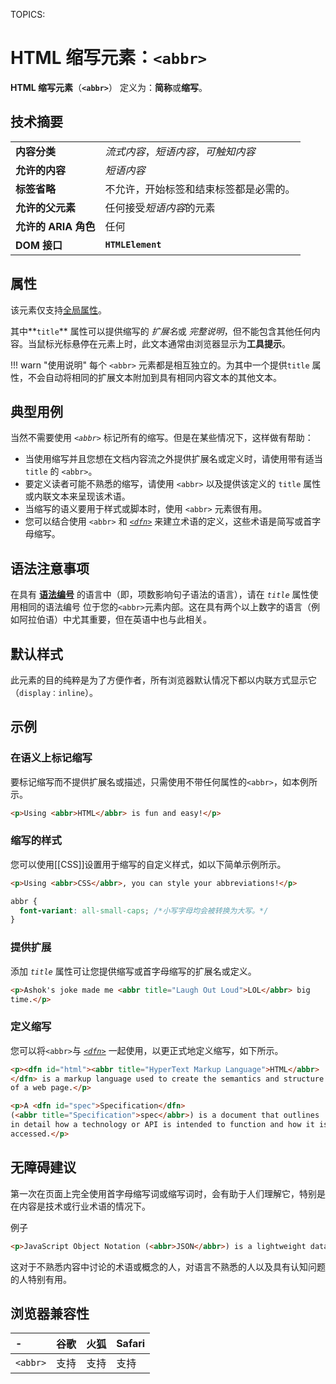 TOPICS: <abbr>

# HTML 缩写元素：`<abbr>`

**HTML 缩写元素**（**`<abbr>`**） 定义为：**简称**或**缩写**。

## 技术摘要

|  |  |
| :-- | :-- |
| **内容分类** | *流式内容*，*短语内容*，*可触知内容* |
| **允许的内容** | *短语内容* |
| **标签省略** | 不允许，开始标签和结束标签都是必需的。 |
| **允许的父元素** | 任何接受*短语内容*的元素 |
| **允许的 ARIA 角色** | 任何 |
| **DOM 接口** |**`HTMLElement`** |

## 属性

该元素仅支持[全局属性](/zh-hans/webfrontend/HTML_Global_Attributes)。

其中**`title`** 属性可以提供缩写的 *扩展名*或 *完整说明*，但不能包含其他任何内容。当鼠标光标悬停在元素上时，此文本通常由浏览器显示为**工具提示**。

!!! warn "使用说明"
    每个 `<abbr>` 元素都是相互独立的。为其中一个提供`title` 属性，不会自动将相同的扩展文本附加到具有相同内容文本的其他文本。

## 典型用例

当然不需要使用 *`<abbr>`* 标记所有的缩写。但是在某些情况下，这样做有帮助：

- 当使用缩写并且您想在文档内容流之外提供扩展名或定义时，请使用带有适当 `title` 的 `<abbr>`。
- 要定义读者可能不熟悉的缩写，请使用 `<abbr>` 以及提供该定义的 `title` 属性或内联文本来呈现该术语。
- 当缩写的语义要用于样式或脚本时，使用 `<abbr>` 元素很有用。
- 您可以结合使用 `<abbr>` 和 *[`<dfn>`](/zh-hans/webfrontend/<dfn>)* 来建立术语的定义，这些术语是简写或首字母缩写。

## 语法注意事项

在具有 **[语法编号](https://en.wikipedia.org/wiki/grammatical%20number)** 的语言中（即，项数影响句子语法的语言），请在 *`title`* 属性使用相同的语法编号
位于您的`<abbr>`元素内部。这在具有两个以上数字的语言（例如阿拉伯语）中尤其重要，但在英语中也与此相关。

## 默认样式

此元素的目的纯粹是为了方便作者，所有浏览器默认情况下都以内联方式显示它（`display：inline`）。

## 示例

### 在语义上标记缩写

要标记缩写而不提供扩展名或描述，只需使用不带任何属性的`<abbr>`，如本例所示。

```html
<p>Using <abbr>HTML</abbr> is fun and easy!</p>
```

### 缩写的样式

您可以使用[[CSS]]设置用于缩写的自定义样式，如以下简单示例所示。

```html
<p>Using <abbr>CSS</abbr>, you can style your abbreviations!</p>
```

```css
abbr {
  font-variant: all-small-caps; /*小写字母均会被转换为大写。*/
}
```

### 提供扩展

添加 *`title`* 属性可让您提供缩写或首字母缩写的扩展名或定义。

```html
<p>Ashok's joke made me <abbr title="Laugh Out Loud">LOL</abbr> big
time.</p>
```

### 定义缩写

您可以将`<abbr>`与 *[`<dfn>`](/zh-hans/webfrontend/<dfn>)* 一起使用，以更正式地定义缩写，如下所示。

```html
<p><dfn id="html"><abbr title="HyperText Markup Language">HTML</abbr>
</dfn> is a markup language used to create the semantics and structure
of a web page.</p>

<p>A <dfn id="spec">Specification</dfn>
(<abbr title="Specification">spec</abbr>) is a document that outlines
in detail how a technology or API is intended to function and how it is
accessed.</p>
```

## 无障碍建议

第一次在页面上完全使用首字母缩写词或缩写词时，会有助于人们理解它，特别是在内容是技术或行业术语的情况下。

例子

```html
<p>JavaScript Object Notation (<abbr>JSON</abbr>) is a lightweight data-interchange format.</p>
```

这对于不熟悉内容中讨论的术语或概念的人，对语言不熟悉的人以及具有认知问题的人特别有用。

## 浏览器兼容性

| - | 谷歌 | 火狐 | Safari |
| :--- | :--- | :--- | :--- |
| `<abbr>` | 支持 | 支持 | 支持 |
